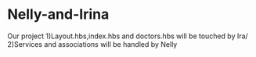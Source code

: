 # Nelly-and-Irina
Our project
1)Layout.hbs,index.hbs and doctors.hbs will be touched by Ira/
2)Services and associations will be handled by Nelly
